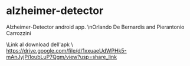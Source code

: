 # alzheimer-detector


Alzheimer-Detector android app. 
\nOrlando De Bernardis and Pierantonio Carrozzini 

\\Link al download dell'apk 
\\ https://drive.google.com/file/d/1xxuaeUdWPHk5-mAnJyjPi1oubLuP7Qgm/view?usp=share_link
